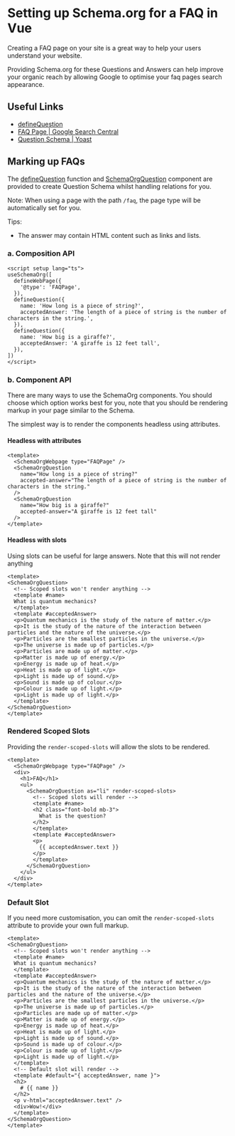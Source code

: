 # Setting up Schema.org for a FAQ in Vue

<SchemaOrgArticle image="/og.png" />

<BreadcrumbList :value="[ { item: '/', name: 'Home' }, { item: '/guide/recipes/', name: 'Recipes' }, { name: 'FAQ' }]" />

Creating a FAQ page on your site is a great way to help your users understand your website. 

Providing Schema.org for these Questions and Answers can help improve your organic reach by allowing Google to optimise
your faq pages search appearance.

## Useful Links

- [defineQuestion](/api/schema/question.md)
- [FAQ Page | Google Search Central](https://developers.google.com/search/docs/advanced/structured-data/faqpage)
- [Question Schema | Yoast](https://developer.yoast.com/features/schema/pieces/question)

## Marking up FAQs

The [defineQuestion](/api/schema/question) function and [SchemaOrgQuestion](/components/) component are provided
to create Question Schema whilst handling relations for you.

Note: When using a page with the path `/faq`, the page type will be automatically set for you. 

Tips:
- The answer may contain HTML content such as links and lists.

### a. Composition API

```vue
<script setup lang="ts">
useSchemaOrg([
  defineWebPage({
    '@type': 'FAQPage',
  }),
  defineQuestion({
    name: 'How long is a piece of string?',
    acceptedAnswer: 'The length of a piece of string is the number of characters in the string.',
  }),
  defineQuestion({
    name: 'How big is a giraffe?',
    acceptedAnswer: 'A giraffe is 12 feet tall',
  }),
])
</script>
```

### b. Component API

There are many ways to use the SchemaOrg components. You should choose which option works best for you, note that you
should be rendering markup in your page similar to the Schema.

The simplest way is to render the components headless using attributes.

#### Headless with attributes

```vue
<template>
  <SchemaOrgWebpage type="FAQPage" />
  <SchemaOrgQuestion 
    name="How long is a piece of string?"
    accepted-answer="The length of a piece of string is the number of characters in the string."
  />
  <SchemaOrgQuestion 
    name="How big is a giraffe?"
    accepted-answer="A giraffe is 12 feet tall"
  />
</template>
```

#### Headless with slots

Using slots can be useful for large answers. Note that this will not render anything

```vue
<template>
<SchemaOrgQuestion>
  <!-- Scoped slots won't render anything -->
  <template #name>
  What is quantum mechanics?
  </template>
  <template #acceptedAnswer>
  <p>Quantum mechanics is the study of the nature of matter.</p>
  <p>It is the study of the nature of the interaction between particles and the nature of the universe.</p>
  <p>Particles are the smallest particles in the universe.</p>
  <p>The universe is made up of particles.</p>
  <p>Particles are made up of matter.</p>
  <p>Matter is made up of energy.</p>
  <p>Energy is made up of heat.</p>
  <p>Heat is made up of light.</p>
  <p>Light is made up of sound.</p>
  <p>Sound is made up of colour.</p>
  <p>Colour is made up of light.</p>
  <p>Light is made up of light.</p>
  </template>
</SchemaOrgQuestion>
</template>
```

### Rendered Scoped Slots 

Providing the `render-scoped-slots` will allow the slots to be rendered. 

```vue
<template>
  <SchemaOrgWebpage type="FAQPage" />
  <div>
    <h1>FAQ</h1>
    <ul>
      <SchemaOrgQuestion as="li" render-scoped-slots>
        <!-- Scoped slots will render -->
        <template #name>
        <h2 class="font-bold mb-3">
          What is the question?
        </h2>
        </template>
        <template #acceptedAnswer>
        <p>
          {{ acceptedAnswer.text }}
        </p>
        </template>
      </SchemaOrgQuestion>
    </ul>
  </div>
</template>
```

### Default Slot

If you need more customisation, you can omit the `render-scoped-slots` attribute to provide your own full markup.

```vue
<template>
<SchemaOrgQuestion>
  <!-- Scoped slots won't render anything -->
  <template #name>
  What is quantum mechanics?
  </template>
  <template #acceptedAnswer>
  <p>Quantum mechanics is the study of the nature of matter.</p>
  <p>It is the study of the nature of the interaction between particles and the nature of the universe.</p>
  <p>Particles are the smallest particles in the universe.</p>
  <p>The universe is made up of particles.</p>
  <p>Particles are made up of matter.</p>
  <p>Matter is made up of energy.</p>
  <p>Energy is made up of heat.</p>
  <p>Heat is made up of light.</p>
  <p>Light is made up of sound.</p>
  <p>Sound is made up of colour.</p>
  <p>Colour is made up of light.</p>
  <p>Light is made up of light.</p>
  </template>
  <!-- Default slot will render -->
  <template #default="{ acceptedAnswer, name }">
  <h2>
    # {{ name }}
  </h2>
  <p v-html="acceptedAnswer.text" />
  <div>Wow!</div>
  </template>
</SchemaOrgQuestion>
</template>
```
